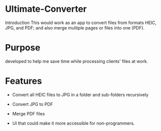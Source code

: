 # Ultimate-Converter

Introduction
This would work as an app to convert files from formats HEIC, JPG, and PDF; and also merge multiple pages or files into one (PDF). 

# Purpose
developed to help me save time while processing clients' files at work. 

# Features

* Convert all HEIC files to JPG in a folder and sub-folders recursively

* Convert JPG to PDF

* Merge PDF files

* UI that could make it more accessible for non-programmers. 
